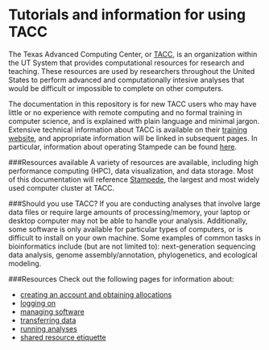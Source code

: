 Tutorials and information for using TACC
========================================

The Texas Advanced Computing Center, or [TACC](https://portal.tacc.utexas.edu/home), is an organization within the UT System that provides computational resources for research and teaching. These resources are used by researchers throughout the United States to perform advanced and computationally intesive analyses that would be difficult or impossible to complete on other computers. 

The documentation in this repository is for new TACC users who may have little or no experience with remote computing and no formal training in computer science, and is explained with plain language and minimal jargon. Extensive technical information about TACC is available on their [training website](https://portal.tacc.utexas.edu/user-guides), and appropriate information will be linked in subsequent pages. In particular, information about operating Stampede can be found [here](https://cvw.cac.cornell.edu/environment/default).

###Resources available
A variety of resources are available, including high performance computing (HPC), data visualization, and data storage. Most of this documentation will reference [Stampede](https://portal.tacc.utexas.edu/user-guides/stampede), the largest and most widely used computer cluster at TACC.

###Should you use TACC?
If you are conducting analyses that involve large data files or require large amounts of processing/memory, your laptop or desktop computer may not be able to handle your analysis. Additionally, some software is only available for particular types of computers, or is difficult to install on your own machine. Some examples of common tasks in bioinformatics include (but are not limited to): next-generation sequencing data analysis, genome assembly/annotation, phylogenetics, and ecological modeling.

###Resources
Check out the following pages for information about:
* [creating an account and obtaining allocations](account.md)
* [logging on](logon.md)
* [managing software](software.md)
* [transferring data](dataTransfer.md)
* [running analyses](runJob.md)
* [shared resource etiquette](etiquette.md)
